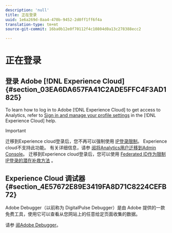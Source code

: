 ```yaml
---
description: 'null'
title: 正在登录
uuid: 1e6a269d-8aa4-470b-9452-2d0ff1ff6f4a
translation-type: tm+mt
source-git-commit: 16ba0b12e0f70112f4c10804d0a13c278388ecc2

---
```



# 正在登录

## 登录 Adobe [!DNL Experience Cloud] {#section_03EA6DA657FA41C2ADE5FFC4F3AD1825}

To learn how to log in to Adobe [!DNL Experience Cloud] to get access to Analytics, refer to [Sign in and manage your profile settings](https://marketing.adobe.com/resources/help/en_US/mcloud/getting-started-experience-cloud.html) in the [!DNL Experience Cloud] help.

>[!IMPORTANT]
>
>迁移到Experience cloud登录后，您不再可以强制使用 [IP登录限制](/help/admin/company/security-manager.md)。 Experience cloud不支持此功能。 有关详细信息，请参 [阅将Analytics用户迁移到Admin Console](https://marketing.adobe.com/resources/help/en_US/experience-cloud/admin-console/analytics-migration/)。 迁移到Experience cloud登录后，您可以使用 [Federated ID作为限制IP登录的潜在补救方法](https://spark.adobe.com/page/JeSB8EPEQIvjD/) 。

## Experience Cloud 调试器 {#section_4E57672E89E3419FA8D71C8224CEFB72}

Adobe Debugger（以前称为 DigitalPulse Debugger）是由 Adobe 提供的一款免费工具，使用它可以查看从您网站上的任意给定页面收集的数据。

请参 [阅Adobe Debugger](https://chrome.google.com/webstore/detail/adobe-experience-cloud-de/ocdmogmohccmeicdhlhhgepeaijenapj)。
